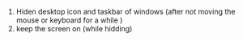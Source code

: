 1. Hiden desktop icon and taskbar of windows  (after not moving the mouse or keyboard for a while )
2. keep the screen on   (while hidding)
